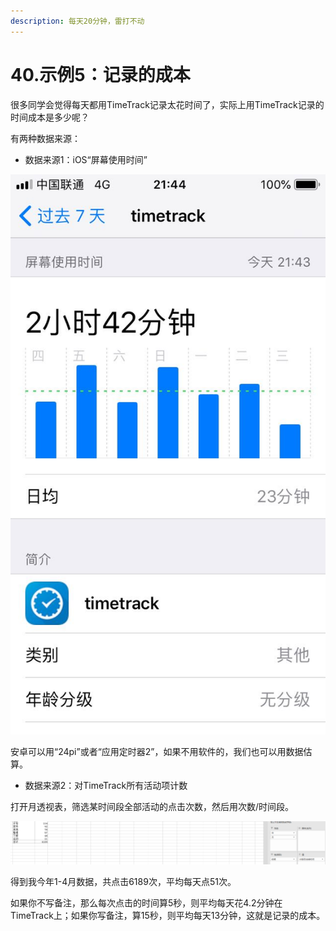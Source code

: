 ```yaml
---
description: 每天20分钟，雷打不动
---
```


# 40.示例5：记录的成本

很多同学会觉得每天都用TimeTrack记录太花时间了，实际上用TimeTrack记录的时间成本是多少呢？

有两种数据来源：

* 数据来源1：iOS“屏幕使用时间”

![](../.gitbook/assets/tu-pian%20%2880%29.png)

安卓可以用“24pi”或者“应用定时器2”，如果不用软件的，我们也可以用数据估算。

* 数据来源2：对TimeTrack所有活动项计数

打开月透视表，筛选某时间段全部活动的点击次数，然后用次数/时间段。

![](../.gitbook/assets/tu-pian%20%2827%29.png)

得到我今年1-4月数据，共点击6189次，平均每天点51次。

如果你不写备注，那么每次点击的时间算5秒，则平均每天花4.2分钟在TimeTrack上；如果你写备注，算15秒，则平均每天13分钟，这就是记录的成本。

